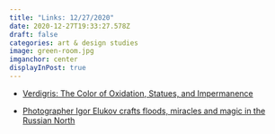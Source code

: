 ```yaml
---
title: "Links: 12/27/2020"
date: 2020-12-27T19:33:27.578Z
draft: false
categories: art & design studies
image: green-room.jpg
imganchor: center
displayInPost: true
---
```

* [Verdigris: The Color of Oxidation, Statues, and Impermanence](https://www.theparisreview.org/blog/2020/11/24/verdigris-the-color-of-oxidation-statues-and-impermanence/)

* [Photographer Igor Elukov crafts floods, miracles and magic in the Russian North](https://www.calvertjournal.com/features/show/12315/new-east-photo-prize-igor-elukov-floods-miracles-magic-russia-far-north)